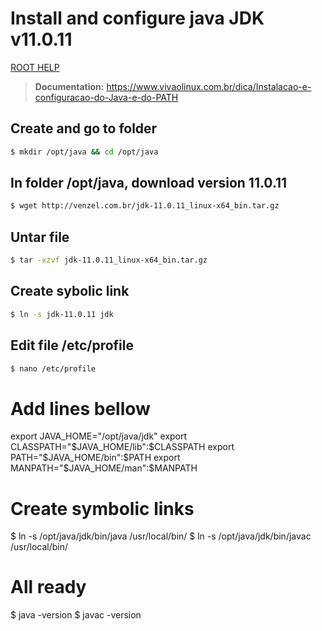 # Install and configure java JDK v11.0.11

[ROOT HELP](../HELP.md)

> **Documentation:** https://www.vivaolinux.com.br/dica/Instalacao-e-configuracao-do-Java-e-do-PATH

## Create and go to folder

```bash
$ mkdir /opt/java && cd /opt/java
```

## In folder /opt/java, download version 11.0.11

```bash
$ wget http://venzel.com.br/jdk-11.0.11_linux-x64_bin.tar.gz
```

## Untar file

```bash
$ tar -xzvf jdk-11.0.11_linux-x64_bin.tar.gz
```

## Create sybolic link

```bash
$ ln -s jdk-11.0.11 jdk
```

## Edit file /etc/profile

```bash
$ nano /etc/profile
```

# Add lines bellow

export JAVA_HOME="/opt/java/jdk"
export CLASSPATH="$JAVA_HOME/lib":$CLASSPATH
export PATH="$JAVA_HOME/bin":$PATH
export MANPATH="$JAVA_HOME/man":$MANPATH

# Create symbolic links

$ ln -s /opt/java/jdk/bin/java /usr/local/bin/
$ ln -s /opt/java/jdk/bin/javac /usr/local/bin/

# All ready

$ java -version
$ javac -version

